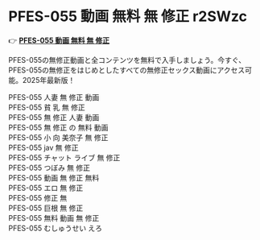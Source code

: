 # PFES-055 動画 無料 無 修正 r2SWzc

👉 [**PFES-055 動画 無料 無 修正**](https://javleaks.cc?utm_medium=jp)

PFES-055の無修正動画と全コンテンツを無料で入手しましょう。今すぐ、PFES-055の無修正をはじめとしたすべての無修正セックス動画にアクセス可能。2025年最新版！

PFES-055 人妻 無 修正 動画<br>
PFES-055 貧 乳 無 修正<br>
PFES-055 無 修正 人妻 動画<br>
PFES-055 無 修正 の 無料 動画<br>
PFES-055 小 向 美奈子 無 修正<br>
PFES-055 jav 無 修正<br>
PFES-055 チャット ライブ 無 修正<br>
PFES-055 つぼみ 無 修正<br>
PFES-055 動画 無 修正 無料<br>
PFES-055 エロ 無 修正<br>
PFES-055 修正 無<br>
PFES-055 巨根 無 修正<br>
PFES-055 無料 動画 無 修正<br>
PFES-055 むしゅうせい えろ<br>
